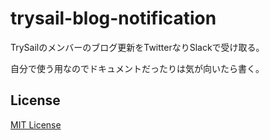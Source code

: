 # trysail-blog-notification

TrySailのメンバーのブログ更新をTwitterなりSlackで受け取る。


自分で使う用なのでドキュメントだったりは気が向いたら書く。

## License

[MIT License](https://github.com/Hiroto-K/trysail-blog-notification/blob/master/LICENSE "MIT License")